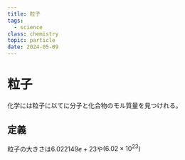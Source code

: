 ```yaml
---
title: 粒子
tags:
  - science
class: chemistry
topic: particle
date: 2024-05-09
---
```


# 粒子

化学には粒子に以てに分子と化合物のモル質量を見つけれる。

## 定義

粒子の大きさは$6.022149e+23$や$(6.02\times 10^{23})$
